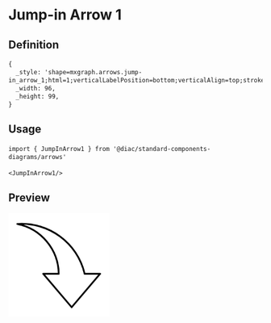 # Jump-in Arrow 1

## Definition

```
{
  _style: 'shape=mxgraph.arrows.jump-in_arrow_1;html=1;verticalLabelPosition=bottom;verticalAlign=top;strokeWidth=2;strokeColor=#000000;',
  _width: 96,
  _height: 99,
}
```

## Usage

```
import { JumpInArrow1 } from '@diac/standard-components-diagrams/arrows'

<JumpInArrow1/>
```

## Preview

<img src="./jump-in-arrow-1.png" width="200"/>
